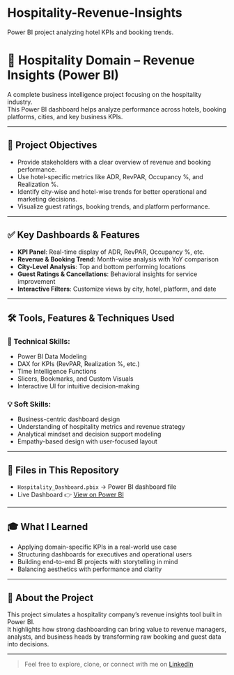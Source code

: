 # Hospitality-Revenue-Insights
Power BI project analyzing hotel KPIs and booking trends.


# 🏨 Hospitality Domain – Revenue Insights (Power BI)

A complete business intelligence project focusing on the hospitality industry.  
This Power BI dashboard helps analyze performance across hotels, booking platforms, cities, and key business KPIs.

---

## 🎯 Project Objectives

- Provide stakeholders with a clear overview of revenue and booking performance.
- Use hotel-specific metrics like ADR, RevPAR, Occupancy %, and Realization %.
- Identify city-wise and hotel-wise trends for better operational and marketing decisions.
- Visualize guest ratings, booking trends, and platform performance.

---

## ✅ Key Dashboards & Features

- **KPI Panel**: Real-time display of ADR, RevPAR, Occupancy %, etc.  
- **Revenue & Booking Trend**: Month-wise analysis with YoY comparison  
- **City-Level Analysis**: Top and bottom performing locations  
- **Guest Ratings & Cancellations**: Behavioral insights for service improvement  
- **Interactive Filters**: Customize views by city, hotel, platform, and date

---

## 🛠️ Tools, Features & Techniques Used

### 📌 Technical Skills:
- Power BI Data Modeling  
- DAX for KPIs (RevPAR, Realization %, etc.)  
- Time Intelligence Functions  
- Slicers, Bookmarks, and Custom Visuals  
- Interactive UI for intuitive decision-making

### 💡 Soft Skills:
- Business-centric dashboard design  
- Understanding of hospitality metrics and revenue strategy  
- Analytical mindset and decision support modeling  
- Empathy-based design with user-focused layout

---

## 📄 Files in This Repository

- `Hospitality_Dashboard.pbix` → Power BI dashboard file  
- Live Dashboard 👉 [View on Power BI](https://app.powerbi.com/view?r=eyJrIjoiYmYxYWVlMzgtODc2NC00ZWY1LTkyMmItMGQ1MzE4YmJmNzdiIiwidCI6ImM2ZTU0OWIzLTVmNDUtNDAzMi1hYWU5LWQ0MjQ0ZGM1YjJjNCJ9)

---

## 🎓 What I Learned

- Applying domain-specific KPIs in a real-world use case  
- Structuring dashboards for executives and operational users  
- Building end-to-end BI projects with storytelling in mind  
- Balancing aesthetics with performance and clarity

---

## 🚀 About the Project

This project simulates a hospitality company’s revenue insights tool built in Power BI.  
It highlights how strong dashboarding can bring value to revenue managers, analysts, and business heads by transforming raw booking and guest data into decisions.

---

> Feel free to explore, clone, or connect with me on [LinkedIn](https://www.linkedin.com/in/jain-jainam/)

